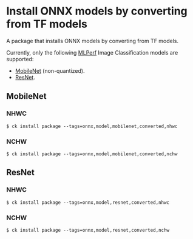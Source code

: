 # Install ONNX models by converting from TF models

A package that installs ONNX models by converting from TF models.

Currently, only the following [MLPerf](http://github.com/mlperf/inference)
Image Classification models are supported:
- [MobileNet](#mobilenet) (non-quantized).
- [ResNet](#resnet).

<a name="mobilenet"></a>
## MobileNet
### NHWC
```
$ ck install package --tags=onnx,model,mobilenet,converted,nhwc
```
### NCHW
```
$ ck install package --tags=onnx,model,mobilenet,converted,nchw
```

<a name="resnet"></a>
## ResNet
### NHWC
```
$ ck install package --tags=onnx,model,resnet,converted,nhwc
```
### NCHW
```
$ ck install package --tags=onnx,model,resnet,converted,nchw
```
